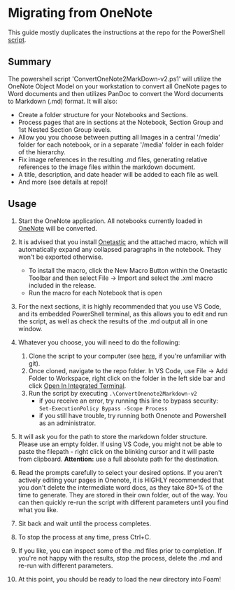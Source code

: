 # Migrating from OneNote

This guide mostly duplicates the instructions at the repo for the PowerShell [script](https://github.com/nixsee/ConvertOneNote2MarkDown).

## Summary

The powershell script 'ConvertOneNote2MarkDown-v2.ps1' will utilize the OneNote Object Model on your workstation to convert all OneNote pages to Word documents and then utilizes PanDoc to convert the Word documents to Markdown (.md) format. It will also:

- Create a folder structure for your Notebooks and Sections.
- Process pages that are in sections at the Notebook, Section Group and 1st Nested Section Group levels.
- Allow you you choose between putting all Images in a central '/media' folder for each notebook, or in a separate '/media' folder in each folder of the hierarchy.
- Fix image references in the resulting .md files, generating relative references to the image files within the markdown document.
- A title, description, and date header will be added to each file as well.
- And more (see details at repo)!

## Usage

1.  Start the OneNote application. All notebooks currently loaded in [OneNote](https://getonetastic.com/download) will be converted.
2.  It is advised that you install [Onetastic](https://getonetastic.com/download) and the attached macro, which will automatically expand any collapsed paragraphs in the notebook. They won't be exported otherwise.
    - To install the macro, click the New Macro Button within the Onetastic Toolbar and then select File -> Import and select the .xml macro included in the release.
    - Run the macro for each Notebook that is open
3.  For the next sections, it is highly recommended that you use VS Code, and its embedded PowerShell terminal, as this allows you to edit and run the script, as well as check the results of the .md output all in one window.
4.  Whatever you choose, you will need to do the following:
    1. Clone the script to your computer (see [here](https://git-scm.com/book/en/v2/Git-Basics-Getting-a-Git-Repository), if you're unfamiliar with git).
    2. Once cloned, navigate to the repo folder. In VS Code, use File -> Add Folder to Workspace, right click on the folder in the left side bar and click [Open In Integrated Terminal](../../assets/images/migrating-one-note.png).
    3. Run the script by executing
       `.\ConvertOnenote2Markdown-v2`
       - if you receive an error, try running this line to bypass security:
         `Set-ExecutionPolicy Bypass -Scope Process`
       - if you still have trouble, try running both Onenote and Powershell as an administrator.

5.  It will ask you for the path to store the markdown folder structure. Please use an empty folder. If using VS Code, you might not be able to paste the filepath - right click on the blinking cursor and it will paste from clipboard. **Attention:** use a full absolute path for the destination.
6.  Read the prompts carefully to select your desired options. If you aren't actively editing your pages in Onenote, it is HIGHLY recommended that you don't delete the intermediate word docs, as they take 80+% of the time to generate. They are stored in their own folder, out of the way. You can then quickly re-run the script with different parameters until you find what you like.
7.  Sit back and wait until the process completes.
8.  To stop the process at any time, press Ctrl+C.
9.  If you like, you can inspect some of the .md files prior to completion. If you're not happy with the results, stop the process, delete the .md and re-run with different parameters.
10. At this point, you should be ready to load the new directory into Foam!
